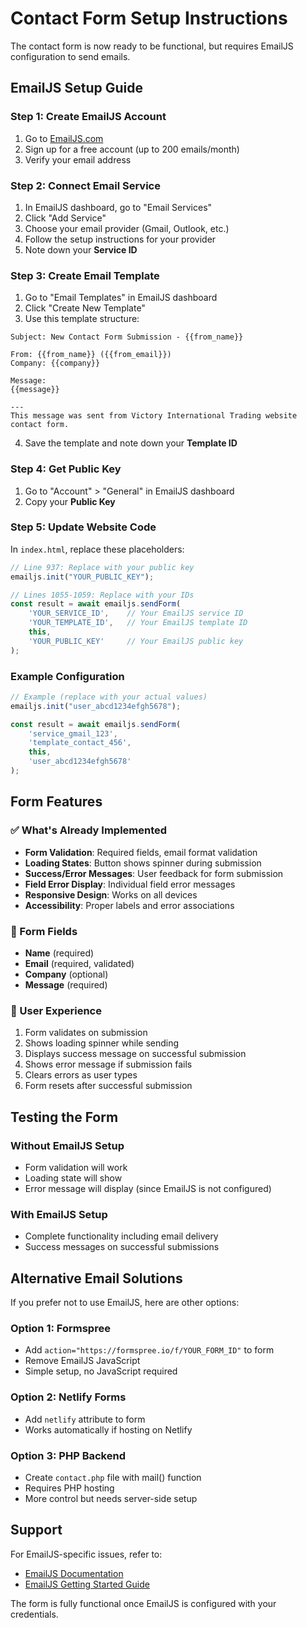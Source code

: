 # Contact Form Setup Instructions

The contact form is now ready to be functional, but requires EmailJS configuration to send emails.

## EmailJS Setup Guide

### Step 1: Create EmailJS Account
1. Go to [EmailJS.com](https://www.emailjs.com/)
2. Sign up for a free account (up to 200 emails/month)
3. Verify your email address

### Step 2: Connect Email Service
1. In EmailJS dashboard, go to "Email Services"
2. Click "Add Service"
3. Choose your email provider (Gmail, Outlook, etc.)
4. Follow the setup instructions for your provider
5. Note down your **Service ID**

### Step 3: Create Email Template
1. Go to "Email Templates" in EmailJS dashboard
2. Click "Create New Template"
3. Use this template structure:

```
Subject: New Contact Form Submission - {{from_name}}

From: {{from_name}} ({{from_email}})
Company: {{company}}

Message:
{{message}}

---
This message was sent from Victory International Trading website contact form.
```

4. Save the template and note down your **Template ID**

### Step 4: Get Public Key
1. Go to "Account" > "General" in EmailJS dashboard
2. Copy your **Public Key**

### Step 5: Update Website Code
In `index.html`, replace these placeholders:

```javascript
// Line 937: Replace with your public key
emailjs.init("YOUR_PUBLIC_KEY");

// Lines 1055-1059: Replace with your IDs
const result = await emailjs.sendForm(
    'YOUR_SERVICE_ID',    // Your EmailJS service ID
    'YOUR_TEMPLATE_ID',   // Your EmailJS template ID
    this,
    'YOUR_PUBLIC_KEY'     // Your EmailJS public key
);
```

### Example Configuration
```javascript
// Example (replace with your actual values)
emailjs.init("user_abcd1234efgh5678");

const result = await emailjs.sendForm(
    'service_gmail_123',
    'template_contact_456',
    this,
    'user_abcd1234efgh5678'
);
```

## Form Features

### ✅ What's Already Implemented
- **Form Validation**: Required fields, email format validation
- **Loading States**: Button shows spinner during submission
- **Success/Error Messages**: User feedback for form submission
- **Field Error Display**: Individual field error messages
- **Responsive Design**: Works on all devices
- **Accessibility**: Proper labels and error associations

### 🔧 Form Fields
- **Name** (required)
- **Email** (required, validated)
- **Company** (optional)
- **Message** (required)

### 📱 User Experience
1. Form validates on submission
2. Shows loading spinner while sending
3. Displays success message on successful submission
4. Shows error message if submission fails
5. Clears errors as user types
6. Form resets after successful submission

## Testing the Form

### Without EmailJS Setup
- Form validation will work
- Loading state will show
- Error message will display (since EmailJS is not configured)

### With EmailJS Setup
- Complete functionality including email delivery
- Success messages on successful submissions

## Alternative Email Solutions

If you prefer not to use EmailJS, here are other options:

### Option 1: Formspree
- Add `action="https://formspree.io/f/YOUR_FORM_ID"` to form
- Remove EmailJS JavaScript
- Simple setup, no JavaScript required

### Option 2: Netlify Forms
- Add `netlify` attribute to form
- Works automatically if hosting on Netlify

### Option 3: PHP Backend
- Create `contact.php` file with mail() function
- Requires PHP hosting
- More control but needs server-side setup

## Support

For EmailJS-specific issues, refer to:
- [EmailJS Documentation](https://www.emailjs.com/docs/)
- [EmailJS Getting Started Guide](https://www.emailjs.com/docs/tutorial/creating-contact-form/)

The form is fully functional once EmailJS is configured with your credentials.